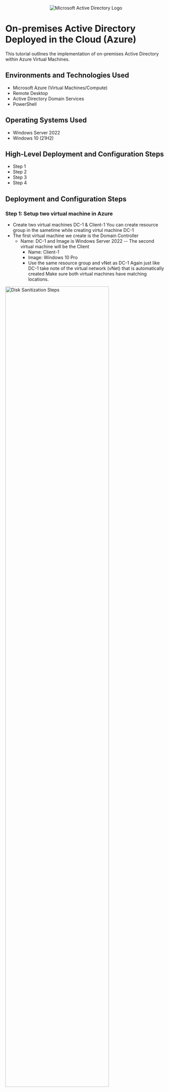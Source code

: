 <p align="center">
<img src="https://i.imgur.com/pU5A58S.png" alt="Microsoft Active Directory Logo"/>
</p>

<h1>On-premises Active Directory Deployed in the Cloud (Azure)</h1>
This tutorial outlines the implementation of on-premises Active Directory within Azure Virtual Machines.<br />



<h2>Environments and Technologies Used</h2>

- Microsoft Azure (Virtual Machines/Compute)
- Remote Desktop
- Active Directory Domain Services
- PowerShell

<h2>Operating Systems Used </h2>

- Windows Server 2022
- Windows 10 (21H2)

<h2>High-Level Deployment and Configuration Steps</h2>

- Step 1
- Step 2
- Step 3
- Step 4

<h2>Deployment and Configuration Steps</h2>

<h3>Step 1: Setup two virtual machine in Azure</h3>

- Create two virtual machines DC-1 & Client-1
You can create resource group in the sametime while creating virtul machine DC-1
- The first virtual machine we create is the Domain Controller
	- Name: DC-1 and Image is Windows Server 2022 
	-- The second virtual machine will be the Client
		- Name: Client-1
		- Image: Windows 10 Pro
		- Use the same resource group and vNet as DC-1
 Again just like DC-1 take note of the virtual network (vNet) that is automatically created
 Make sure both virtual machines have matching locations.
  
       
<p>
<img src="https://i.imgur.com/rJuIlEb.png" height="80%" width="80%" alt="Disk Sanitization Steps"/>
</p>
<p>

- Set DC-1's Virtual Network Interface Card (VNIC) private IP address to be static
- Go to DC-1's network settings
- Select Networking

<p>
<img src="https://i.imgur.com/IMtE0q3.png" height="80%" width="80%" alt="Disk Sanitization Steps"/>
</p>
<p>
 
- Select IP Configurations > ipconfig1	

<p>
<img src="https://i.imgur.com/8vxGh4n.png" height="80%" width="80%" alt="Disk Sanitization Steps"/>
</p>
<p>


- Change the assignment from dynamic to static

<p>
<img src="https://i.imgur.com/vleCSRa.png" height="80%" width="80%" alt="Disk Sanitization Steps"/>
</p>
<p>

Double check in the IP configurations that DC-1 Private IP addreess is set to Static


<p>
<img src="https://i.imgur.com/hna2HnS.png" height="80%" width="80%" alt="Disk Sanitization Steps"/>
</p>
<p>

<h3>Step 2: Ensure Connectivity Between the Client and Domain Controller</h3>

- Login to Client-1 using Microsoft Remote Desktop
- Search for Command Prompt and open it
- Ping DC-1's private IP Address (10.0.0.4)
- Type "ping -t 10.0.0.4 into the command-line interface
- The ping request continually  times out due to the firewall settings
- To fix this, we need to enable ICMPv4 on DC-1's local Windows firewall



<p>
<img src="https://i.imgur.com/UmmwhJ2.png" height="80%" width="80%" alt="Disk Sanitization Steps"/>
</p>
<p>

 - Login in to DC-1 remote desktop connection

<p>
<img src="https://i.imgur.com/KxU3pBO.png" height="80%" width="80%" alt="Disk Sanitization Steps"/>
</p>
<p>

Start > Windows Administrative Tools > Windows Defender Firewall with Advanced Security > Inbound Rules
- You may need to scroll to right to find protocols section
- Find "Core Networking Diagnostics" and "ICMPv4" and enable these two inbound rules


<p>
<img src="https://i.imgur.com/KJ7x4lL.png" height="80%" width="80%" alt="Disk Sanitization Steps"/>
</p>
<p>

- Log back into Client-1 and visually inspect the command line and you should notice that Client-1 will automatically begin pinging DC-1 

<p>
<img src="https://i.imgur.com/X019WXQ.png" height="80%" width="80%" alt="Disk Sanitization Steps"/>
</p>
<p>

<h3>Step 3: Install Active Directory</h3>

- Log back into DC-1
- Open Server Manager
- Select "Add Roles and Features" > Follow the prompts
- At Server Roles, check "Active Directory Domain Services."
	

<p>
<img src="https://i.imgur.com/VYUcgHJ.png" height="80%" width="80%" alt="Disk Sanitization Steps"/>
</p>
<p>

- Select Add Features & select Next
- Complete the installation

<p>
<img src="https://i.imgur.com/FIbc0MM.png" height="80%" width="80%" alt="Disk Sanitization Steps"/>
</p>
<p>


- At the top right of the Server Manager Dashboard, click on the flag
- Select "Promote This Server to a Domain Controller."
	
<p>
<img src="https://i.imgur.com/p0cd3At.png" height="80%" width="80%" alt="Disk Sanitization Steps"/>
</p>
<p>

- Select "Add a New Forest."
- Root domain name: mydomain.com and select next after

<p>
<img src="https://i.imgur.com/4DY6pgY.png" height="80%" width="80%" alt="Disk Sanitization Steps"/>
</p>
<p>

- Create a password & Select Next and follow the prompts
- Select Install to complete the installation

<p>
<img src="https://i.imgur.com/CAxowFh.png" height="80%" width="80%" alt="Disk Sanitization Steps"/>
</p>
<p>

- DC-1 should automatically restart
- Proceed to log back into DC-1 as user: mydomain.com\labuser	

<p>
<img src="https://i.imgur.com/4GdWkSY.png" height="80%" width="80%" alt="Disk Sanitization Steps"/>
</p>
<p>

<h3>Step 4: Create an Admin and Normal User Account in Active Directory v1.15.8</h3>
     
- On DC-1, there’s two options to open Active Directory Users and Computers (ADUC)
- Option 1 on your screen go to the bottom left corner next to start menu there’s a search bar type (Active Directory Users and Computers)
- Second option is to open Server Manager
 (Click tools) at the top-right of the screen.
- Select Active Directory Users and Computers
           
<p>
<img src="https://i.imgur.com/mCKSxxR.png" height="80%" width="80%" alt="Disk Sanitization Steps"/>
</p>
<p>

- Right-click mydomain.com > New > Select Oranizational Unit (OU)
- Create two OUs Oranizational Unit 
	
<p>
<img src="https://i.imgur.com/88yXQXw.png" height="80%" width="80%" alt="Disk Sanitization Steps"/>
</p>
<p>

- Name the first "_EMPLOYEES" 
	
<p>
<img src="https://i.imgur.com/rKUrPAH.png" height="80%" width="80%" alt="Disk Sanitization Steps"/>
</p>
<p>

- Name the second "_ADMINS"	

<p>
<img src="https://i.imgur.com/GsYHRzb.png" height="80%" width="80%" alt="Disk Sanitization Steps"/>
</p>
<p>

- Right-click mydomain.com and click Refresh to sort the new organizational units to the top
- Go to the _ADMINS OU
- Right-click the name of the OU > New > User
	- First/Last name: Tayab Ahmed
	- User login name: tayab_admin
	- Select Next
	- Create a password ********
	- Uncheck all boxes
	- Select Next and then select Finish

<p>
<img src="https://i.imgur.com/iOAcHHO.png" height="80%" width="80%" alt="Disk Sanitization Steps"/>
</p>
<p>

- Go to the _ADMINS OU
- Right-click Tayab Ahmed & select Properties
- Click the tab named "Member of" > select Add
- Type in the names of your domain administrators
- Select "Check Names" > OK > Apply

<p>
<img src="https://i.imgur.com/EgaLI2I.png" height="80%" width="80%" alt="Disk Sanitization Steps"/>
</p>
<p>

- Log out of DC-1 as "labuser" and log back in as “mydomain.com\tayab_admin”

<p>
<img src="https://i.imgur.com/RnowLm0.png" height="80%" width="80%" alt="Disk Sanitization Steps"/>
</p>
<p>

<h3>Step 5: Join Client-1 to your domain (mydomain.com)
</h3>

- Log back into Client-1 using Microsoft Remote Desktop as the original local admin (labuser)
- Right-click the Start menu and select System
- On right-hand side of the screen, select Rename This PC (Advanced) > Change

<p>
<img src="https://i.imgur.com/arBWiRk.png" height="80%" width="80%" alt="Disk Sanitization Steps"/>
</p>
<p>

- Under "Member of" select Domain
- Type "mydomain.com" and select OK
- Notice a tab will pop up on the screen saying DC-1 for domain.com could not be contatced this is becuase Client-1 private IP address is not set to DC-1 in the DNS Server	

<p>
<img src="https://i.imgur.com/8CChdyH.png" height="80%" width="80%" alt="Disk Sanitization Steps"/>
</p>
<p>
	
- On Client-1 open the commoand line type in "Ipconfig/all" 
- Scorll down and look for the DNS server then observe the ip address numbers
	
<p>
<img src="https://i.imgur.com/WRRulhg.png" height="80%" width="80%" alt="Disk Sanitization Steps"/>
</p>
<p>

- Go back to the Azure portal
- Navigate to the Client-1 Virtual Machine
- On the left-hand side of the screen select Networking
- Select the link next to the NIC > select DNS Server > Custom
- Type in DC-1's private IP address
- Click Save
- After it is done updating, select Restart and select Yes	

<p>
<img src="https://i.imgur.com/2lz8dC9.png" height="80%" width="80%" alt="Disk Sanitization Steps"/>
</p>
<p>

- On Client-1 azure portal click on the restart button shown below 	

<p>
<img src="https://i.imgur.com/lsAQwLZ.png" height="80%" width="80%" alt="Disk Sanitization Steps"/>
</p>
<p>

- On Client-1 open the commoand line type in "Ipconfig/all" 
- Scorll down and look for the DNS server then observe the ip address numbers again, mines say "10.0.0.4"	

<p>
<img src="https://i.imgur.com/17jQZ4P.png" height="80%" width="80%" alt="Disk Sanitization Steps"/>
</p>
<p>
	
- Log back into Client-1 using Microsoft Remote Desktop as the original local admin (labuser)
- Right-click the Start menu and select System
- On right-hand side of the screen, select Rename This PC (Advanced) > Change
- Under "Member of" select Domain
- Type "mydomain.com" and select OK
- Username: mydomain.com\tayab_admin "save username and password on your notepad so you will not forget"
- Type in password and press OK
- Restart the computer 	
	
<p>
<img src="https://i.imgur.com/fy64xoz.png" height="80%" width="80%" alt="Disk Sanitization Steps"/>
</p>
<p>

- A tab should open automatically saying "Welcome to the domain.com domain,"
	
<p>
<img src="https://i.imgur.com/cK16S3e.png" height="80%" width="80%" alt="Disk Sanitization Steps"/>
</p>
<p>

- Log back into Client-1
- Use mydomain.com\tayab_admin
	
<p>
<img src="https://i.imgur.com/bC27j6v.png" height="80%" width="80%" alt="Disk Sanitization Steps"/>
</p>
<p>

- Right-click the Start menu and select System	

<p>
<img src="https://i.imgur.com/EpA2uq5.png" height="80%" width="80%" alt="Disk Sanitization Steps"/>
</p>
<p>

- On the right-hand side of the screen, select Remote Desktop
- Under User Accounts, click "Select Users That Can Remotely Access This PC > select Add
- Type in the name of your domain users
- Select "Check Names" click OK and OK again

<p>
<img src="https://i.imgur.com/bAhJDum.png" height="80%" width="80%" alt="Disk Sanitization Steps"/>
</p>
<p>

<h3>Step 7: Create as many additional users as you would like and attempt to log into Client-1 with one of the users' profiles
</h3
- Log back into DC-1 as tayab_admin
- Go to Active Directory Users and Computers "mydomain.com" > _EMPLOYEES this is where we observe users being created once we use Powershell script to run.
	
<p>
<img src="https://i.imgur.com/rthoWGF.png" height="80%" width="80%" alt="Disk Sanitization Steps"/>
</p>
<p>

- Search for "PowerShell Ise"
- Right-click on PowerShell Ise and open it as an administrator.
	
<p>
<img src="https://i.imgur.com/mzclcTK.png" height="80%" width="80%" alt="Disk Sanitization Steps"/>
</p>
<p>

- At the top-left of the screen select New Script and paste the contents of the following script into it
- You can find the powershell script [here](https://github.com/joshmadakor1/AD_PS/blob/master/Generate-Names-Create-Users.ps1)
- Once we run the script "1000 users" will automatically be created and "Password1" will be there password to login for now on.

<p>
<img src="https://i.imgur.com/sJ5pirD.png" height="80%" width="80%" alt="Disk Sanitization Steps"/>
</p>
<p>

- Click the green arrow button near the top middle of the screen this will allow you to run the script
- Users can be found in the _EMPLOYEES section shown below in the script

<p>
<img src="https://i.imgur.com/HRnDObP.png" height="80%" width="80%" alt="Disk Sanitization Steps"/>
</p>
<p>

- Once the users have been created, go back to Active Directory Users and Computers click  mydomain.com > _EMPLOYEES
- You will see all the accounts that were created , you can aslo view it on powershell too

<p>
<img src="https://i.imgur.com/zFxxCdO.png" height="80%" width="80%" alt="Disk Sanitization Steps"/>
</p>
<p>

- You can now log into Client-1 with one of the accounts that were created	
	
<p>
<img src="https://i.imgur.com/EcnBI7d.png" height="80%" width="80%" alt="Disk Sanitization Steps"/>
</p>
<p>

- Try logging into Client-1 as user "mydomain.com\bah.fegi" using the password "Password1"	

<p>
<img src="https://i.imgur.com/6c9wRHV.png" height="80%" width="80%" alt="Disk Sanitization Steps"/>
</p>
<p>

- To verfiy users name open command line and type whoami or hostname shown image below 
- Other way to verfiy users and also see which users logged into Client-1 in the past is to open Files Explorer select pc then select windows C drive Shown image below

<p>
<img src="https://i.imgur.com/EZgbg3o.png" height="80%" width="80%" alt="Disk Sanitization Steps"/>
</p>
<p>

- To unlock users account right click on ursers name > Properties > Account then click on the box check to unlock account  "Image shown below"

<p>
<img src="https://i.imgur.com/YGvIDlf.png" height="80%" width="80%" alt="Disk Sanitization Steps"/>
</p>
<p>

- Now resetting password > right click on users name > you can see reset password click it and reset password also Unlock account "image shown below"

<p>
<img src="https://i.imgur.com/1U5s2VS.png" height="80%" width="80%" alt="Disk Sanitization Steps"/>
</p>
<p>

- To disable users account for offboarding procedure or for other reasons just right click on users name "image shown below"	

<p>
<img src="https://i.imgur.com/asCXluH.png" height="80%" width="80%" alt="Disk Sanitization Steps"/>
</p>
<p>

- To enable users account for other reasons just right click on users name "image shown below"	
	
<p>
<img src="https://i.imgur.com/fOl2DQY.png" height="80%" width="80%" alt="Disk Sanitization Steps"/>
</p>
<p>
Lorem ipsum dolor sit amet, consectetur adipiscing elit, sed do eiusmod tempor incididunt ut labore et dolore magna aliqua. Ut enim ad minim veniam, quis nostrud exercitation ullamco laboris nisi ut aliquip ex ea commodo consequat. Duis aute irure dolor in reprehenderit in voluptate velit esse cillum dolore eu fugiat nulla pariatur.
</p>
<br />
